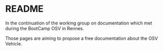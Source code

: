 README 
======

In the continuation of the working group on documentation which 
met during the BootCamp OSV in Rennes. 

Those pages are aiming to propose a free documentation about the OSV Vehicle.


